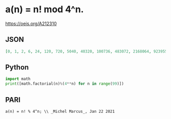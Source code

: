 # a\(n\) \= n\! mod 4^n\.
https://oeis.org/A212310
## JSON
```JSON
[0, 1, 2, 6, 24, 120, 720, 5040, 40320, 100736, 483072, 2168064, 9239552, 53005312, 205203456, 930568192, 2004189184, 12596379648, 54936141824, 81714020352, 534768779264, 1334539714560, 2971594653696, 68346677035008, 232945365286912, 1038559528091648, 2232749779845120]
```
## Python
```Python
import math
print([math.factorial(n)%(4**n) for n in range(99)])
```
## PARI
```PARI
a(n) = n! % 4^n; \\ _Michel Marcus_, Jan 22 2021
```
